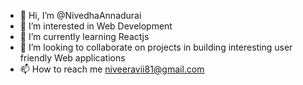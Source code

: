 - 👋 Hi, I’m @NivedhaAnnadurai
- 👀 I’m interested in Web Development
- 🌱 I’m currently learning Reactjs
- 💞️ I’m looking to collaborate on projects in building interesting user friendly Web applications
- 📫 How to reach me niveeravii81@gmail.com

<!---
NivedhaAnnadurai/NivedhaAnnadurai is a ✨ special ✨ repository because its `README.md` (this file) appears on your GitHub profile.
You can click the Preview link to take a look at your changes.
--->
